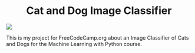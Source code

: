 <h1 align="center"> 
  Cat and Dog Image Classifier
</h1>

![](https://user-images.githubusercontent.com/105605827/217299993-a8e4e289-ec30-40fa-a31a-693d34a00fa9.jpg)


This is my project for FreeCodeCamp.org about an Image Classifier of Cats and Dogs for the Machine Learning with Python course.

